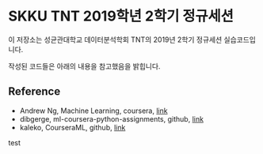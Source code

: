 # SKKU TNT 2019학년 2학기 정규세션

이 저장소는 성균관대학교 데이터분석학회 TNT의 2019년 2학기 정규세션 실습코드입니다.

작성된 코드들은 아래의 내용을 참고했음을 밝힙니다.

## Reference

* Andrew Ng, Machine Learning, coursera, [link](<https://www.coursera.org/learn/machine-learning>)
* dibgerge, ml-coursera-python-assignments, github, [link](<https://github.com/dibgerge/ml-coursera-python-assignments>)
* kaleko, CourseraML, github, [link](<https://github.com/kaleko/CourseraML>)

test
